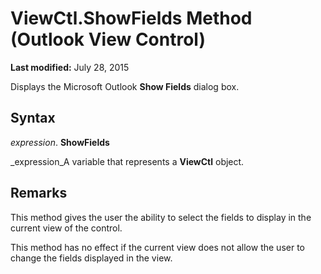 
# ViewCtl.ShowFields Method (Outlook View Control)

 **Last modified:** July 28, 2015

Displays the Microsoft Outlook  **Show Fields** dialog box.

## Syntax

 _expression_. **ShowFields**

 _expression_A variable that represents a  **ViewCtl** object.


## Remarks

This method gives the user the ability to select the fields to display in the current view of the control. 

This method has no effect if the current view does not allow the user to change the fields displayed in the view.

